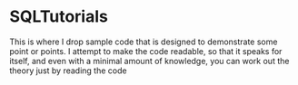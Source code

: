 # SQLTutorials
This is where I drop sample code that is designed to demonstrate some point or points.  I attempt to make the code readable, so that it speaks for itself, and even with a minimal amount of knowledge, you can work out the theory just by reading the code
